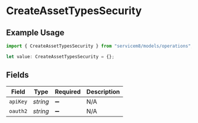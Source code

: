 # CreateAssetTypesSecurity

## Example Usage

```typescript
import { CreateAssetTypesSecurity } from "servicem8/models/operations";

let value: CreateAssetTypesSecurity = {};
```

## Fields

| Field              | Type               | Required           | Description        |
| ------------------ | ------------------ | ------------------ | ------------------ |
| `apiKey`           | *string*           | :heavy_minus_sign: | N/A                |
| `oauth2`           | *string*           | :heavy_minus_sign: | N/A                |